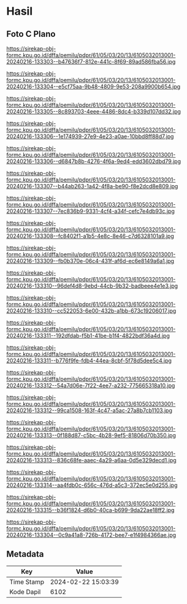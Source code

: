 # Hasil

## Foto C Plano

https://sirekap-obj-formc.kpu.go.id/dffa/pemilu/pdpr/61/05/03/20/13/6105032013001-20240216-133303--b47636f7-812e-441c-8f69-89ad586fba56.jpg

https://sirekap-obj-formc.kpu.go.id/dffa/pemilu/pdpr/61/05/03/20/13/6105032013001-20240216-133304--e5cf75aa-9b48-4809-9e53-208a9900b654.jpg

https://sirekap-obj-formc.kpu.go.id/dffa/pemilu/pdpr/61/05/03/20/13/6105032013001-20240216-133305--8c893703-4eee-4486-8dc4-b339d107dd32.jpg

https://sirekap-obj-formc.kpu.go.id/dffa/pemilu/pdpr/61/05/03/20/13/6105032013001-20240216-133306--1e174939-27e9-4e23-a0ae-10bbd8ff88d7.jpg

https://sirekap-obj-formc.kpu.go.id/dffa/pemilu/pdpr/61/05/03/20/13/6105032013001-20240216-133306--d6847b8b-4276-4f6a-9ed4-edd3602dbd79.jpg

https://sirekap-obj-formc.kpu.go.id/dffa/pemilu/pdpr/61/05/03/20/13/6105032013001-20240216-133307--b44ab263-1a42-4f8a-be90-f8e2dcd8e809.jpg

https://sirekap-obj-formc.kpu.go.id/dffa/pemilu/pdpr/61/05/03/20/13/6105032013001-20240216-133307--7ec836b9-9331-4cf4-a34f-cefc7e4db93c.jpg

https://sirekap-obj-formc.kpu.go.id/dffa/pemilu/pdpr/61/05/03/20/13/6105032013001-20240216-133308--fc8402f1-a1b5-4e8c-8e46-c7d6328101a9.jpg

https://sirekap-obj-formc.kpu.go.id/dffa/pemilu/pdpr/61/05/03/20/13/6105032013001-20240216-133309--fb0b370e-06c4-431f-af6d-ec6e8149a6a1.jpg

https://sirekap-obj-formc.kpu.go.id/dffa/pemilu/pdpr/61/05/03/20/13/6105032013001-20240216-133310--96def4d8-9ebd-44cb-9b32-badbeee4e1e3.jpg

https://sirekap-obj-formc.kpu.go.id/dffa/pemilu/pdpr/61/05/03/20/13/6105032013001-20240216-133310--cc522053-6e00-432b-a1bb-673c19206017.jpg

https://sirekap-obj-formc.kpu.go.id/dffa/pemilu/pdpr/61/05/03/20/13/6105032013001-20240216-133311--192dfdab-f5b1-41be-b1f4-4822bdf36a4d.jpg

https://sirekap-obj-formc.kpu.go.id/dffa/pemilu/pdpr/61/05/03/20/13/6105032013001-20240216-133311--b776f9fe-fdb4-44ea-8cbf-5f78d5dee5c4.jpg

https://sirekap-obj-formc.kpu.go.id/dffa/pemilu/pdpr/61/05/03/20/13/6105032013001-20240216-133312--54a7d06e-7f22-4ee7-a232-775665318a10.jpg

https://sirekap-obj-formc.kpu.go.id/dffa/pemilu/pdpr/61/05/03/20/13/6105032013001-20240216-133312--99ca1508-163f-4c47-a5ac-27a8b7cb1103.jpg

https://sirekap-obj-formc.kpu.go.id/dffa/pemilu/pdpr/61/05/03/20/13/6105032013001-20240216-133313--0f188d87-c5bc-4b28-9ef5-81806d70b350.jpg

https://sirekap-obj-formc.kpu.go.id/dffa/pemilu/pdpr/61/05/03/20/13/6105032013001-20240216-133313--836c68fe-aaec-4a29-a6aa-0d5e329decd1.jpg

https://sirekap-obj-formc.kpu.go.id/dffa/pemilu/pdpr/61/05/03/20/13/6105032013001-20240216-133314--aa4fdb0c-656c-476d-a5c3-372ec5e0d255.jpg

https://sirekap-obj-formc.kpu.go.id/dffa/pemilu/pdpr/61/05/03/20/13/6105032013001-20240216-133315--b36f1824-d6b0-40ca-b699-9da22ae18ff2.jpg

https://sirekap-obj-formc.kpu.go.id/dffa/pemilu/pdpr/61/05/03/20/13/6105032013001-20240216-133304--0c9a41a8-726b-4172-bee7-e1f4984366ae.jpg


## Metadata

| Key        | Value               |
| ---------- | ------------------- |
| Time Stamp | 2024-02-22 15:03:39 |
| Kode Dapil | 6102                |



